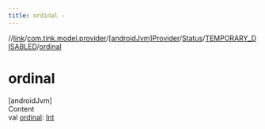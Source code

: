 ```yaml
---
title: ordinal -
---
```

//[link](../../../../index.md)/[com.tink.model.provider](../../../index.md)/[[androidJvm]Provider](../../index.md)/[Status](../index.md)/[TEMPORARY_DISABLED](index.md)/[ordinal](ordinal.md)



# ordinal  
[androidJvm]  
Content  
val [ordinal](ordinal.md): [Int](https://kotlinlang.org/api/latest/jvm/stdlib/kotlin/-int/index.html)  



